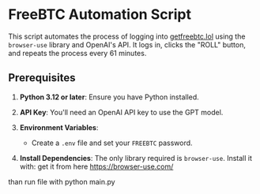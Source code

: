 # FreeBTC Automation Script

This script automates the process of logging into [getfreebtc.lol](https://getfreebtc.lol) 
using the `browser-use` library and OpenAI's API. It logs in, clicks the "ROLL" button, and repeats the process every 61 minutes.

## Prerequisites

1. **Python 3.12 or later**: Ensure you have Python installed.
2. **API Key**: You'll need an OpenAI API key to use the GPT model.
3. **Environment Variables**:
   - Create a `.env` file and set your `FREEBTC` password.

4. **Install Dependencies**:
   The only library required is `browser-use`. Install it with:
   get it from here
    https://browser-use.com/

than run file with 
python main.py


